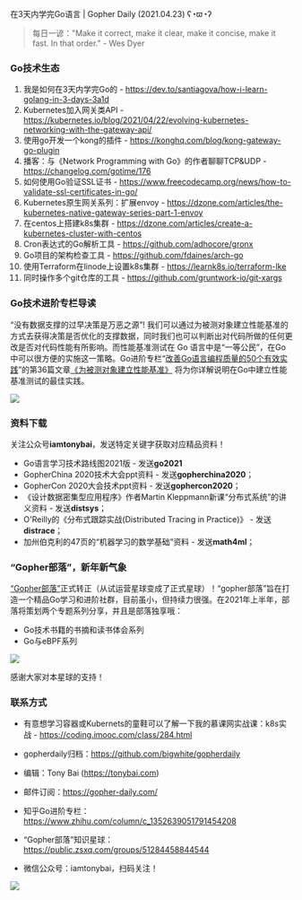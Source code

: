 在3天内学完Go语言 | Gopher Daily (2021.04.23) ʕ◔ϖ◔ʔ

>每日一谚："Make it correct, make it clear, make it concise, make it fast. In that order." - Wes Dyer

### Go技术生态

1. 我是如何在3天内学完Go的 - https://dev.to/santiagova/how-i-learn-golang-in-3-days-3a1d
2. Kubernetes加入网关类API - https://kubernetes.io/blog/2021/04/22/evolving-kubernetes-networking-with-the-gateway-api/
3. 使用go开发一个kong的插件 - https://konghq.com/blog/kong-gateway-go-plugin
4. 播客：与《Network Programming with Go》的作者聊聊TCP&UDP - https://changelog.com/gotime/176
5. 如何使用Go验证SSL证书 - https://www.freecodecamp.org/news/how-to-validate-ssl-certificates-in-go/
6. Kubernetes原生网关系列：扩展envoy - https://dzone.com/articles/the-kubernetes-native-gateway-series-part-1-envoy
7. 在centos上搭建k8s集群 - https://dzone.com/articles/create-a-kubernetes-cluster-with-centos
8. Cron表达式的Go解析工具 - https://github.com/adhocore/gronx
9. Go项目的架构检查工具 - https://github.com/fdaines/arch-go
10. 使用Terraform在linode上设置k8s集群 - https://learnk8s.io/terraform-lke
11. 同时操作多个git仓库的工具 - https://github.com/gruntwork-io/git-xargs

### Go技术进阶专栏导读

“没有数据支撑的过早决策是万恶之源”! 我们可以通过为被测对象建立性能基准的方式去获得决策是否优化的支撑数据，同时我们也可以判断出对代码所做的任何更改是否对代码性能有所影响。而性能基准测试在 Go 语言中是“一等公民”，在Go中可以很方便的实施这一策略。Go进阶专栏“[改善Go语⾔编程质量的50个有效实践](https://mp.weixin.qq.com/s/RThCEQOdytQxwrMP7XRTRw)”的第36篇文章[《为被测对象建立性能基准》](https://www.imooc.com/read/87/article/2439) 将为你详解说明在Go中建立性能基准测试的最佳实践。

![](http://image.tonybai.com/img/202011/go-column-pgo-with-qr-and-text.png)


### 资料下载

关注公众号**iamtonybai**，发送特定关键字获取对应精品资料！

* Go语言学习技术路线图2021版 - 发送**go2021**
* GopherChina 2020技术大会ppt资料 - 发送**gopherchina2020**；
* GopherCon 2020大会技术ppt资料 - 发送**gophercon2020**；
* 《设计数据密集型应用程序》作者Martin Kleppmann新课“分布式系统”的讲义资料 - 发送**distsys**；
* O'Reilly的《分布式跟踪实战(Distributed Tracing in Practice)》 - 发送**distrace**；
* 加州伯克利的47页的“机器学习的数学基础”资料 - 发送**math4ml**；

### “Gopher部落”，新年新气象

[“Gopher部落”](https://mp.weixin.qq.com/s/jUqAL7hf2GmMun64BJufEA)正式转正（从试运营星球变成了正式星球）！“gopher部落”旨在打造一个精品Go学习和进阶社群，目前虽小，但持续力很强。在2021年上半年，部落将策划两个专题系列分享，并且是部落独享哦：

* Go技术书籍的书摘和读书体会系列
* Go与eBPF系列

![](http://image.tonybai.com/img/202103/gopher-tribe-zsxq-card.png)

感谢大家对本星球的支持！

### 联系方式

* 有意想学习容器或Kubernets的童鞋可以了解一下我的慕课网实战课：k8s实战 - https://coding.imooc.com/class/284.html
* gopherdaily归档：https://github.com/bigwhite/gopherdaily

* 编辑：Tony Bai (https://tonybai.com)
* 邮件订阅：https://gopher-daily.com/
* 知乎Go进阶专栏：https://www.zhihu.com/column/c_1352639051791454208
* “Gopher部落”知识星球：https://public.zsxq.com/groups/51284458844544
* 微信公众号：iamtonybai，扫码关注！

![](http://image.tonybai.com/img/202011/qrcode_for_iamtonybai.jpg)
